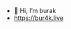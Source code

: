- 👋 Hi, I’m burak
- https://bur4k.live


<!---
bur4kcoders/bur4kcoders is a ✨ special ✨ repository because its `README.md` (this file) appears on your GitHub profile.
You can click the Preview link to take a look at your changes.
--->

